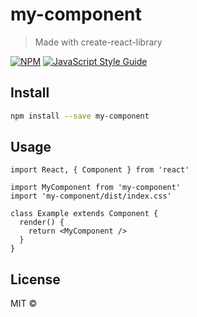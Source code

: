 # my-component

> Made with create-react-library

[![NPM](https://img.shields.io/npm/v/my-component.svg)](https://www.npmjs.com/package/my-component) [![JavaScript Style Guide](https://img.shields.io/badge/code_style-standard-brightgreen.svg)](https://standardjs.com)

## Install

```bash
npm install --save my-component
```

## Usage

```tsx
import React, { Component } from 'react'

import MyComponent from 'my-component'
import 'my-component/dist/index.css'

class Example extends Component {
  render() {
    return <MyComponent />
  }
}
```

## License

MIT © [](https://github.com/)
